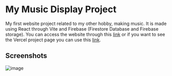 # My Music Display Project

My first website project related to my other hobby, making music. It is made using React through Vite and Firebase (Firestore Database and Firebase storage). You can access the website through this [link](https://anandamusicdisplay.vercel.app) or if you want to see the Vercel project page you can use this [link](https://vercel.com/ananda-arti-widigdos-projects/anandamusicdisplay).

## Screenshots
![image](https://github.com/ananda17gb/MusicDisplay/assets/79387612/f4af4682-a980-4fa1-b08c-e845f5d90641)




